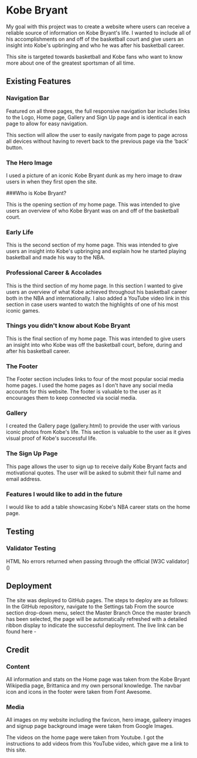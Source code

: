 # Kobe Bryant

My goal with this project was to create a website where users can receive a reliable source of information on Kobe Bryant's life. I wanted to include all of his accomplishments on and off of the basketball court and give users an insight into Kobe's upbringing and who he was after his basketball career.

This site is targeted towards basketball and Kobe fans who want to know more about one of the greatest sportsman of all time.

## Existing Features

### Navigation Bar

Featured on all three pages, the full responsive navigation bar includes links to the Logo, Home page, Gallery and Sign Up page and is identical in each page to allow for easy navigation.

This section will allow the user to easily navigate from page to page across all devices without having to revert back to the previous page via the ‘back’ button.

### The Hero Image

I used a picture of an iconic Kobe Bryant dunk as my hero image to draw users in when they first open the site.

###Who is Kobe Bryant?

This is the opening section of my home page. This was intended to give users an overview of who Kobe Bryant was on and off of the basketball court.

### Early Life

This is the second section of my home page. This was intended to give users an insight into Kobe's upbringing and explain how he started playing basketball and made his way to the NBA.

### Professional Career & Accolades

This is the third section of my home page. In this section I wanted to give users an overview of what Kobe achieved throughout his basketball career both in the NBA and internationally. I also added a YouTube video link in this section in case users wanted to watch the highlights of one of his most iconic games.

### Things you didn't know about Kobe Bryant

This is the final section of my home page. This was intended to give users an insight into who Kobe was off the basketball court, before, during and after his basketball career.

### The Footer

The Footer section includes links to four of the most popular social media home pages. I used the home pages as I don't have any social media accounts for this website. The footer is valuable to the user as it encourages them to keep connected via social media.

### Gallery

I created the Gallery page (gallery.html) to provide the user with various iconic photos from Kobe's life. This section is valuable to the user as it gives visual proof of Kobe's successful life.

### The Sign Up Page

This page allows the user to sign up to receive daily Kobe Bryant facts and motivational quotes. The user will be asked to submit their full name and email address.

### Features I would like to add in the future

I would like to add a table showcasing Kobe's NBA career stats on the home page.

## Testing

### Validator Testing

HTML
No errors returned when passing through the official [W3C validator] ()

## Deployment

The site was deployed to GitHub pages. The steps to deploy are as follows:
In the GitHub repository, navigate to the Settings tab
From the source section drop-down menu, select the Master Branch
Once the master branch has been selected, the page will be automatically refreshed with a detailed ribbon display to indicate the successful deployment.
The live link can be found here - 

## Credit

### Content
All information and stats on the Home page was taken from the Kobe Bryant Wikipedia page, Brittanica and my own personal knowledge.
The navbar icon and icons in the footer were taken from Font Awesome.

### Media
All images on my website including the favicon, hero image, galleery images and signup page background image were taken from Google Images.

The videos on the home page were taken from Youtube. I got the instructions to add videos from this YouTube video, which gave me a link to this site.